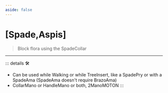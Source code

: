 ```yaml
---
aside: false
---
```

# <py>[Spade,Aspis]</py>

> Block flora using the SpadeCollar

---

<!-- =================================================== -->
<!-- =================================================== -->
<!-- =================================================== -->
<!-- =================================================== -->
<!-- =================================================== -->
::: details 🛠

- Can be used while Walking or while TreeInsert, like a SpadePry or with a SpadeAma (SpadeAma doesn't require BrazoAma)
- CollarMano or HandleMano or both, 2ManoMOTON
:::
